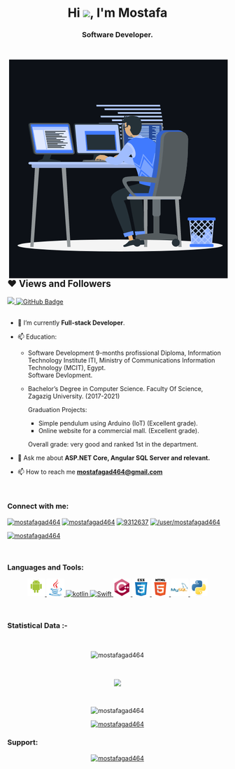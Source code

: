 <h1 align="center">Hi <img src="https://raw.githubusercontent.com/MartinHeinz/MartinHeinz/master/wave.gif" width="30px">, I'm Mostafa</h1>
<h3 align="center">Software Developer.</h3>


<br>


<p align="center"><img align="right" src="https://github.com/mostafagad464/mostafagad464/blob/main/animation_500_kxa883sd.gif" alt="adam-pw" /></p>

## ❤ Views and Followers
<a href="https://github.com/mostafagad464/github-profile-views-counter">
    <img src="https://komarev.com/ghpvc/?username=mostafagad464"> </a>
<a href="https://github.com/mostafagad464?tab=followers"><img src="https://img.shields.io/github/followers/mostafagad464?label=Followers&style=social" alt="GitHub Badge"></a>
<br><br>



- 🌱 I’m currently **Full-stack Developer**.

- 📫	Education: 
    - Software Development 9-months profissional Diploma, Information Technology Institute ITI, 
      Ministry of Communications Information Technology (MCIT), Egypt.  
      Software Devlopment.
    - Bachelor’s Degree in Computer Science.
      Faculty Of Science, Zagazig University. (2017-2021)

      Graduation Projects:
        - Simple pendulum using Arduino (IoT) (Excellent grade).
        - Online website for a commercial mall. (Excellent grade).

      Overall grade: very good and ranked 1st in the department.

- 💬 Ask me about **ASP.NET Core, Angular SQL Server and relevant.**
- 📫 How to reach me **mostafagad464@gmail.com**



<br>

<h3 align="left">Connect with me:</h3>
<p align="left">
<a href="https://twitter.com/mostafagad464" target="blank"><img align="center" src="https://raw.githubusercontent.com/rahuldkjain/github-profile-readme-generator/master/src/images/icons/Social/twitter.svg" alt="mostafagad464" height="30" width="40" /></a>
<a href="https://linkedin.com/in/mostafagad464" target="blank"><img align="center" src="https://raw.githubusercontent.com/rahuldkjain/github-profile-readme-generator/master/src/images/icons/Social/linked-in-alt.svg" alt="mostafagad464" height="30" width="40" /></a>
<a href="https://stackoverflow.com/users/9312637" target="blank"><img align="center" src="https://raw.githubusercontent.com/rahuldkjain/github-profile-readme-generator/master/src/images/icons/Social/stack-overflow.svg" alt="9312637" height="30" width="40" /></a>
<a href="https://auth.geeksforgeeks.org/user//user/mostafagad464" target="blank"><img align="center" src="https://raw.githubusercontent.com/rahuldkjain/github-profile-readme-generator/master/src/images/icons/Social/geeks-for-geeks.svg" alt="/user/mostafagad464" height="30" width="40" /></a>
<p align="left"> <a href="https://twitter.com/mostafagad464" target="blank"><img src="https://img.shields.io/twitter/follow/mostafagad464?logo=twitter&style=for-the-badge" alt="mostafagad464" /></a> </p>
</p>

<br>
<h3 align="left">Languages and Tools:</h3>
<p align="center"> <a href="https://developer.android.com" target="_blank" rel="noreferrer"> <img
      src="https://raw.githubusercontent.com/devicons/devicon/master/icons/android/android-original-wordmark.svg"
      alt="android" width="40" height="40" />
       </a>
        <a href="https://www.java.com" target="_blank" rel="noreferrer"> <img
      src="https://raw.githubusercontent.com/devicons/devicon/master/icons/java/java-original.svg" alt="java" width="40"
      height="40" /> </a> 
        <a href="https://kotlinlang.org" target="_blank" rel="noreferrer">
    <img src="https://www.vectorlogo.zone/logos/kotlinlang/kotlinlang-icon.svg" alt="kotlin" width="40" height="40" />
  </a>
       <a href="https://www.apple.com/eg/" target="_blank" rel="noreferrer"> <img
      src="https://camo.githubusercontent.com/ca12405560eda1428010c0094efcf0ef2e9f2339e6f6c6e08b9dc0a12c97ca25/68747470733a2f2f73776966742e6f72672f6173736574732f696d616765732f73776966742e737667"
      alt="Swift" width="100" height="40" /> </a>
      <a href="https://www.w3schools.com/cpp/" target="_blank" rel="noreferrer">
    <img src="https://raw.githubusercontent.com/devicons/devicon/master/icons/cplusplus/cplusplus-original.svg"
      alt="cplusplus" width="40" height="40" /> </a> <a href="https://www.w3schools.com/css/" target="_blank"
    rel="noreferrer"> <img
      src="https://raw.githubusercontent.com/devicons/devicon/master/icons/css3/css3-original-wordmark.svg" alt="css3"
      width="40" height="40" /> </a> <a href="https://www.w3.org/html/" target="_blank" rel="noreferrer"> <img
      src="https://raw.githubusercontent.com/devicons/devicon/master/icons/html5/html5-original-wordmark.svg"
      alt="html5" width="40" height="40" /> </a> 
      <a href="https://www.mysql.com/" target="_blank" rel="noreferrer"> <img
      src="https://raw.githubusercontent.com/devicons/devicon/master/icons/mysql/mysql-original-wordmark.svg"
      alt="mysql" width="40" height="40" /> </a> </a>
     <a href="https://www.python.org" target="_blank" rel="noreferrer"> <img
      src="https://raw.githubusercontent.com/devicons/devicon/master/icons/python/python-original.svg" alt="python"
      width="40" height="40" /> </a>  </p>

<br>

</div>


<h3>Statistical Data :-</h3>

<br>
<p align="center"><img align="center"
    src="https://github-readme-stats.vercel.app/api/top-langs?username=mostafagad464&show_icons=false&locale=en&bg_color=0d1117&text_color=ffffff&layout=compact"
    alt="mostafagad464" 
    bg_color=#808080/>
</p>
<br>
<p align="center">
<img src="https://github-readme-stats.vercel.app/api?username=mostafagad464&show_icons=true&theme=midnight-purple" align="center">
</p>
<br>
<p align="center"><img align="center" src="https://github-readme-streak-stats.herokuapp.com/?user=mostafagad464&theme=dark&background=0d1117&date_format=M%20j%5B%2C%20Y%5D" alt="mostafagad464" /></p>
      
<p align="center"> <a href="https://github.com/ryo-ma/github-profile-trophy"><img src="https://github-profile-trophy.vercel.app/?username=mostafagad464" alt="mostafagad464" /></a> </p>

<h3 align="left">Support:</h3>
<p align="center"><a  href="https://www.buymeacoffee.com/mostafagad464"> <img align="center" src="https://cdn.buymeacoffee.com/buttons/v2/default-yellow.png" height="50" width="210" alt="mostafagad464" /></a></p><br><br>